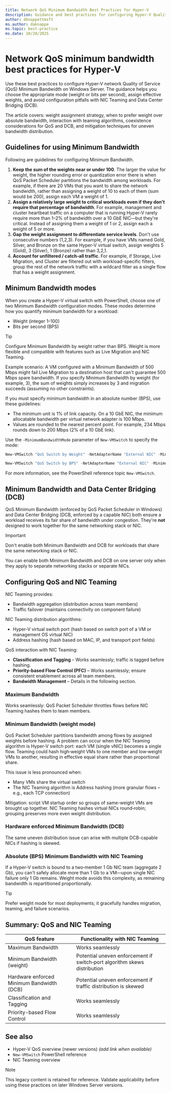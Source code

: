 ```yaml
---
title: Network QoS Minimum Bandwidth Best Practices for Hyper-V
description: Guidance and best practices for configuring Hyper-V Quality of Service (QoS) minimum bandwidth on Windows Server.
author: dknappettmsft
ms.author: daknappe
ms.topic: best-practice
ms.date: 10/28/2025
---
```


# Network QoS minimum bandwidth best practices for Hyper-V

Use these best practices to configure Hyper‑V network Quality of Service (QoS) Minimum Bandwidth on Windows Server. The guidance helps you choose the appropriate mode (weight or bits per second), assign effective weights, and avoid configuration pitfalls with NIC Teaming and Data Center Bridging (DCB).

The article covers: weight assignment strategy, when to prefer weight over absolute bandwidth, interaction with teaming algorithms, coexistence considerations for QoS and DCB, and mitigation techniques for uneven bandwidth distribution.

## Guidelines for using Minimum Bandwidth

Following are guidelines for configuring Minimum Bandwidth.

1. **Keep the sum of the weights near or under 100**. The larger the value for weight, the higher rounding error or quantization error there is when QoS Packet Scheduler partitions the bandwidth among workloads. For example, if there are 20 VMs that you want to share the network bandwidth, rather than assigning a weight of 10 to each of them (sum would be 200), assign each VM a weight of 1.
1. **Assign a relatively large weight to critical workloads even if they don't require that percentage of bandwidth**. For example, management and cluster heartbeat traffic on a computer that is running Hyper-V rarely require more than 1–2% of bandwidth over a 10 GbE NIC—but they're critical. Instead of assigning them a weight of 1 or 2, assign each a weight of 5 or more.
1. **Gap the weight assignment to differentiate service levels**. Don't use consecutive numbers (1,2,3). For example, if you have VMs named Gold, Silver, and Bronze on the same Hyper-V virtual switch, assign weights 5 (Gold), 3 (Silver), 1 (Bronze) rather than 3,2,1.
1. **Account for unfiltered / catch‑all traffic**. For example, if Storage, Live Migration, and Cluster are filtered out with workload-specific filters, group the rest of the network traffic with a wildcard filter as a single flow that has a weight assignment.

## Minimum Bandwidth modes

When you create a Hyper-V virtual switch with PowerShell, choose one of two Minimum Bandwidth configuration modes. These modes determine how you quantify minimum bandwidth for a workload:

- Weight (integer 1–100)
- Bits per second (BPS)

> [!TIP]
> Configure Minimum Bandwidth by weight rather than BPS. Weight is more flexible and compatible with features such as Live Migration and NIC Teaming.

Example scenario: A VM configured with a Minimum Bandwidth of 500 Mbps might fail Live Migration to a destination host that can't guarantee 500 Mbps spare bandwidth. If you specify Minimum Bandwidth by weight (for example, 3), the sum of weights simply increases by 3 and migration succeeds (assuming no other constraints).

If you must specify minimum bandwidth in an absolute number (BPS), use these guidelines:

- The minimum unit is 1% of link capacity. On a 10 GbE NIC, the minimum allocatable bandwidth per virtual network adapter is 100 Mbps.
- Values are rounded to the nearest percent point. For example, 234 Mbps rounds down to 200 Mbps (2% of a 10 GbE link).

Use the `-MinimumBandwidthMode` parameter of `New-VMSwitch` to specify the mode:

```powershell
New-VMSwitch "QoS Switch by Weight" -NetAdapterName "External NIC" -MinimumBandwidthMode Weight
```

```powershell
New-VMSwitch "QoS Switch by BPS" -NetAdapterName "External NIC" -MinimumBandwidthMode Absolute
```

For more information, see the PowerShell reference topic `New-VMSwitch`.

## Minimum Bandwidth and Data Center Bridging (DCB)

QoS Minimum Bandwidth (enforced by QoS Packet Scheduler in Windows) and Data Center Bridging (DCB, enforced by a capable NIC) both ensure a workload receives its fair share of bandwidth under congestion. They're **not** designed to work together for the same networking stack or NIC.

> [!IMPORTANT]
> Don't enable both Minimum Bandwidth and DCB for workloads that share the same networking stack or NIC.

You can enable both Minimum Bandwidth and DCB on one server only when they apply to separate networking stacks or separate NICs.

## Configuring QoS and NIC Teaming

NIC Teaming provides:

- Bandwidth aggregation (distribution across team members)
- Traffic failover (maintains connectivity on component failure)

NIC Teaming distribution algorithms:

- Hyper-V virtual switch port (hash based on switch port of a VM or management OS virtual NIC)
- Address hashing (hash based on MAC, IP, and transport port fields)

QoS interaction with NIC Teaming:

- **Classification and Tagging** – Works seamlessly; traffic is tagged before hashing.
- **Priority-based Flow Control (PFC)** – Works seamlessly; ensure consistent enablement across all team members.
- **Bandwidth Management** – Details in the following section.

### Maximum Bandwidth

Works seamlessly: QoS Packet Scheduler throttles flows before NIC Teaming hashes them to team members.

### Minimum Bandwidth (weight mode)

QoS Packet Scheduler partitions bandwidth among flows by assigned weights before hashing. A problem can occur when the NIC Teaming algorithm is Hyper-V switch port: each VM (single vNIC) becomes a single flow. Teaming could hash high‑weight VMs to one member and low‑weight VMs to another, resulting in effective equal share rather than proportional share.

This issue is less pronounced when:

- Many VMs share the virtual switch
- The NIC Teaming algorithm is Address hashing (more granular flows – e.g., each TCP connection)

Mitigation: script VM startup order so groups of same-weight VMs are brought up together. NIC Teaming hashes virtual NICs round‑robin; grouping preserves more even weight distribution.

### Hardware enforced Minimum Bandwidth (DCB)

The same uneven distribution issue can arise with multiple DCB-capable NICs if hashing is skewed.

### Absolute (BPS) Minimum Bandwidth with NIC Teaming

If a Hyper-V switch is bound to a two‑member 1 Gb NIC team (aggregate 2 Gb), you can't safely allocate more than 1 Gb to a VM—upon single NIC failure only 1 Gb remains. Weight mode avoids this complexity, as remaining bandwidth is repartitioned proportionally.

> [!TIP]
> Prefer weight mode for most deployments; it gracefully handles migration, teaming, and failure scenarios.

## Summary: QoS and NIC Teaming

| QoS feature | Functionality with NIC Teaming |
|-------------|--------------------------------|
| Maximum Bandwidth | Works seamlessly |
| Minimum Bandwidth (weight) | Potential uneven enforcement if switch‑port algorithm skews distribution |
| Hardware enforced Minimum Bandwidth (DCB) | Potential uneven enforcement if traffic distribution is skewed |
| Classification and Tagging | Works seamlessly |
| Priority-based Flow Control | Works seamlessly |

## See also

- Hyper-V QoS overview (newer versions) *(add link when available)*
- `New-VMSwitch` PowerShell reference
- NIC Teaming overview

> [!NOTE]
> This legacy content is retained for reference. Validate applicability before using these practices on later Windows Server versions.

